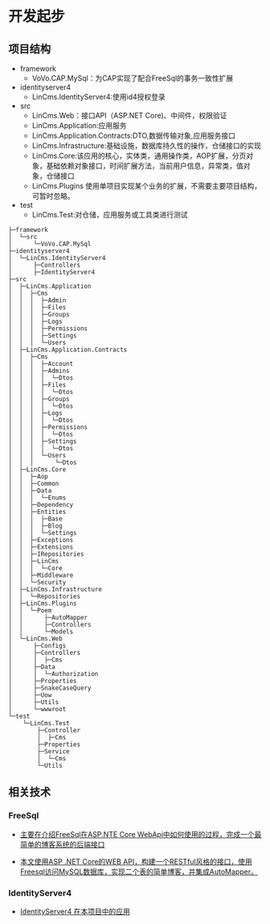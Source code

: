 # 开发起步


## 项目结构

- framework
   - VoVo.CAP.MySql：为CAP实现了配合FreeSql的事务一致性扩展
- identityserver4
   - LinCms.IdentityServer4:使用id4授权登录
- src
  - LinCms.Web：接口API（ASP.NET Core)、中间件，权限验证
  - LinCms.Application:应用服务
  - LinCms.Application.Contracts:DTO,数据传输对象,应用服务接口
  - LinCms.Infrastructure:基础设施，数据库持久性的操作，仓储接口的实现
  - LinCms.Core:该应用的核心，实体类，通用操作类，AOP扩展，分页对象，基础依赖对象接口，时间扩展方法，当前用户信息，异常类，值对象，仓储接口
  - LinCms.Plugins 使用单项目实现某个业务的扩展，不需要主要项目结构，可暂时忽略。
- test
  - LinCms.Test:对仓储，应用服务或工具类进行测试
```
├─framework
│  └─src
│      └─VoVo.CAP.MySql
├─identityserver4
│  └─LinCms.IdentityServer4
│      ├─Controllers
│      ├─IdentityServer4
├─src
│  ├─LinCms.Application
│  │  ├─Cms
│  │  │  ├─Admin
│  │  │  ├─Files
│  │  │  ├─Groups
│  │  │  ├─Logs
│  │  │  ├─Permissions
│  │  │  ├─Settings
│  │  │  └─Users
│  ├─LinCms.Application.Contracts
│  │  ├─Cms
│  │  │  ├─Account
│  │  │  ├─Admins
│  │  │  │  └─Dtos
│  │  │  ├─Files
│  │  │  │  └─Dtos
│  │  │  ├─Groups
│  │  │  │  └─Dtos
│  │  │  ├─Logs
│  │  │  │  └─Dtos
│  │  │  ├─Permissions
│  │  │  │  └─Dtos
│  │  │  ├─Settings
│  │  │  │  └─Dtos
│  │  │  └─Users
│  │  │      └─Dtos
│  ├─LinCms.Core
│  │  ├─Aop
│  │  ├─Common
│  │  ├─Data
│  │  │  └─Enums
│  │  ├─Dependency
│  │  ├─Entities
│  │  │  ├─Base
│  │  │  ├─Blog
│  │  │  └─Settings
│  │  ├─Exceptions
│  │  ├─Extensions
│  │  ├─IRepositories
│  │  ├─LinCms
│  │  │  └─Core
│  │  ├─Middleware
│  │  └─Security
│  ├─LinCms.Infrastructure
│  │  └─Repositories
│  ├─LinCms.Plugins
│  │  └─Poem
│  │      ├─AutoMapper
│  │      ├─Controllers
│  │      └─Models
│  └─LinCms.Web
│      ├─Configs
│      ├─Controllers
│      │  ├─Cms
│      ├─Data
│      │  └─Authorization
│      ├─Properties
│      ├─SnakeCaseQuery
│      ├─Uow
│      ├─Utils
│      └─wwwroot
└─test
    └─LinCms.Test
        ├─Controller
        │  ├─Cms
        ├─Properties
        ├─Service
        │  └─Cms
        └─Utils
```
## 相关技术

### FreeSql

- [主要在介绍FreeSql在ASP.NTE Core WebApi中如何使用的过程，完成一个最简单的博客系统的后端接口](https://luoyunchong.github.io/vuepress-docs/dotnetcore/examples/FreeSql-in-asp.net-core-webapi-how-to-use.html)

- [本文使用ASP .NET Core的WEB API，构建一个RESTful风格的接口，使用Freesql访问MySQL数据库，实现二个表的简单博客，并集成AutoMapper。](https://luoyunchong.github.io/vuepress-docs/dotnetcore/examples/FreeSql-sample-blog-RESTful-use-automapper.html)

### IdentityServer4


- [IdentityServer4 在本项目中的应用](/dotnetcore/examples/IdentityServer4.html)

